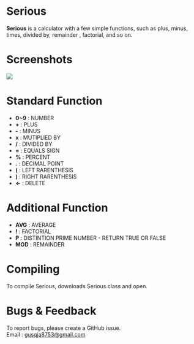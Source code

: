 # **Serious**

**Serious**
is a calculator with a few simple functions, such as plus, minus, times, divided by, remainder , factorial,  and so on.

# **Screenshots**

![](http://imageshack.com/a/img921/4945/3EX9NE.png "")

# **Standard Function**

- **0~9** : NUMBER
- **+** :  PLUS
- **-** :  MINUS
- **x** : MUTIPLIED BY
- **/** : DIVIDED BY
- **=** : EQUALS SIGN
- **%** : PERCENT
- **.** : DECIMAL POINT
- **(** : LEFT RARENTHESIS
- **)** : RIGHT RARENTHESIS
- **<-** : DELETE


# Additional Function

- **AVG** : AVERAGE  
- **!** : FACTORIAL  
- **P** : DISTINTION PRIME NUMBER - RETURN TRUE OR FALSE  
- **MOD** : REMAINDER

# **Compiling**  

To compile Serious, downloads Serious.class and open.


# **Bugs & Feedback**

To report bugs, please create a GitHub issue.  
Email : gusqja8753@gmail.com
